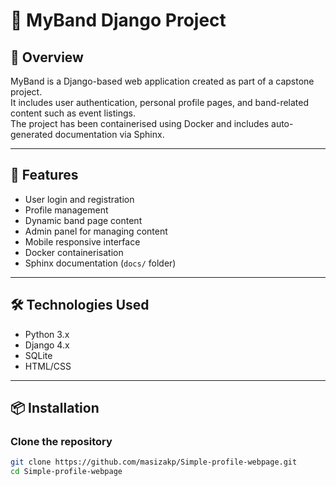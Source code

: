 # 🎸 MyBand Django Project

## 📘 Overview
MyBand is a Django-based web application created as part of a capstone project.  
It includes user authentication, personal profile pages, and band-related content such as event listings.  
The project has been containerised using Docker and includes auto-generated documentation via Sphinx.

---

## 🚀 Features
- User login and registration
- Profile management
- Dynamic band page content
- Admin panel for managing content
- Mobile responsive interface
- Docker containerisation
- Sphinx documentation (`docs/` folder)

---

## 🛠️ Technologies Used
- Python 3.x
- Django 4.x
- SQLite
- HTML/CSS

---

## 📦 Installation

### Clone the repository
```bash
git clone https://github.com/masizakp/Simple-profile-webpage.git
cd Simple-profile-webpage
